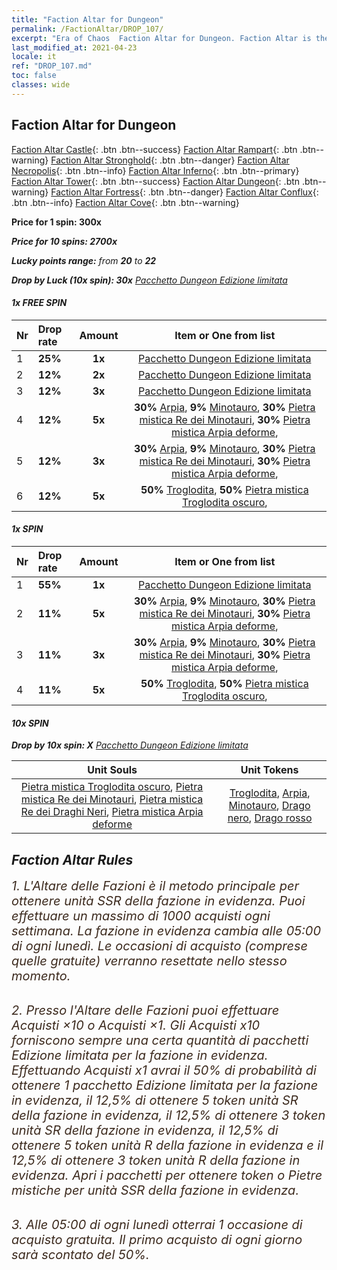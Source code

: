 ```yaml
---
title: "Faction Altar for Dungeon"
permalink: /FactionAltar/DROP_107/
excerpt: "Era of Chaos  Faction Altar for Dungeon. Faction Altar is the primary method for obtaining SSR units from the popular faction. Limited to 1,000 purchases each week. The popular faction changes at 05:00 every Monday. Purchase attempts and free purchase attempts will also reset then."
last_modified_at: 2021-04-23
locale: it
ref: "DROP_107.md"
toc: false
classes: wide
---
```


##  Faction Altar for **Dungeon**

  [Faction Altar Castle](/it/FactionAltar/DROP_101/){: .btn .btn--success} [Faction Altar Rampart](/it/FactionAltar/DROP_102/){: .btn .btn--warning} [Faction Altar Stronghold](/it/FactionAltar/DROP_103/){: .btn .btn--danger} [Faction Altar Necropolis](/it/FactionAltar/DROP_104/){: .btn .btn--info} [Faction Altar Inferno](/it/FactionAltar/DROP_105/){: .btn .btn--primary} [Faction Altar Tower](/it/FactionAltar/DROP_106/){: .btn .btn--success} [Faction Altar Dungeon](/it/FactionAltar/DROP_107/){: .btn .btn--warning} [Faction Altar Fortress](/it/FactionAltar/DROP_108/){: .btn .btn--danger} [Faction Altar Conflux](/it/FactionAltar/DROP_109/){: .btn .btn--info} [Faction Altar Cove](/it/FactionAltar/DROP_112/){: .btn .btn--warning} 

  **Price for 1 spin: 300x** <i class="fas fa-gem"/>

  **Price for 10 spins: 2700x** <i class="fas fa-gem"/>

  **Lucky points range:** from **20** to **22**

  **Drop by Luck (10x spin): 30x** [Pacchetto Dungeon Edizione limitata](/ItemsIT/con_2107/)

####  1x FREE SPIN 

  |    Nr    |  Drop rate  |  Amount   |   Item or One from list  |
  |:---------|:------------|:---------:|:------------------------:|
  | 1 | **25%** | **1x** | [Pacchetto Dungeon Edizione limitata](/ItemsIT/con_2107/) |
  | 2 | **12%** | **2x** | [Pacchetto Dungeon Edizione limitata](/ItemsIT/con_2107/) |
  | 3 | **12%** | **3x** | [Pacchetto Dungeon Edizione limitata](/ItemsIT/con_2107/) |
  | 4 | **12%** | **5x** |  **30%** [Arpia](/ItemsIT/unt_245/),  **9%** [Minotauro](/ItemsIT/unt_248/),  **30%** [Pietra mistica Re dei Minotauri](/ItemsIT/unt_332/),  **30%** [Pietra mistica Arpia deforme](/ItemsIT/unt_329/),  |
  | 5 | **12%** | **3x** |  **30%** [Arpia](/ItemsIT/unt_245/),  **9%** [Minotauro](/ItemsIT/unt_248/),  **30%** [Pietra mistica Re dei Minotauri](/ItemsIT/unt_332/),  **30%** [Pietra mistica Arpia deforme](/ItemsIT/unt_329/),  |
  | 6 | **12%** | **5x** |  **50%** [Troglodita](/ItemsIT/unt_244/),  **50%** [Pietra mistica Troglodita oscuro](/ItemsIT/unt_328/),  |


####  1x SPIN 

  |    Nr    |  Drop rate  |  Amount   |   Item or One from list  |
  |:---------|:------------|:---------:|:------------------------:|
  | 1 | **55%** | **1x** | [Pacchetto Dungeon Edizione limitata](/ItemsIT/con_2107/) |
  | 2 | **11%** | **5x** |  **30%** [Arpia](/ItemsIT/unt_245/),  **9%** [Minotauro](/ItemsIT/unt_248/),  **30%** [Pietra mistica Re dei Minotauri](/ItemsIT/unt_332/),  **30%** [Pietra mistica Arpia deforme](/ItemsIT/unt_329/),  |
  | 3 | **11%** | **3x** |  **30%** [Arpia](/ItemsIT/unt_245/),  **9%** [Minotauro](/ItemsIT/unt_248/),  **30%** [Pietra mistica Re dei Minotauri](/ItemsIT/unt_332/),  **30%** [Pietra mistica Arpia deforme](/ItemsIT/unt_329/),  |
  | 4 | **11%** | **5x** |  **50%** [Troglodita](/ItemsIT/unt_244/),  **50%** [Pietra mistica Troglodita oscuro](/ItemsIT/unt_328/),  |


####  10x SPIN 

  **Drop by 10x spin: X** [Pacchetto Dungeon Edizione limitata](/ItemsIT/con_2107/)

  |    Unit Souls    |  Unit Tokens  |
  |:----------------:|:-------------:|
  | [Pietra mistica Troglodita oscuro](/ItemsIT/unt_328/), [Pietra mistica Re dei Minotauri](/ItemsIT/unt_332/), [Pietra mistica Re dei Draghi Neri](/ItemsIT/unt_334/), [Pietra mistica Arpia deforme](/ItemsIT/unt_329/) | [Troglodita](/ItemsIT/unt_244/), [Arpia](/ItemsIT/unt_245/), [Minotauro](/ItemsIT/unt_248/), [Drago nero](/ItemsIT/unt_250/), [Drago rosso](/ItemsIT/unt_251/) |



## Faction Altar Rules

  <span style="color: #3c2a1e;font-size:20px">1. L'Altare delle Fazioni è il metodo principale per ottenere unità SSR della fazione in evidenza. Puoi effettuare un massimo di 1000 acquisti ogni settimana. La fazione in evidenza cambia alle 05:00 di ogni lunedì. Le occasioni di acquisto (comprese quelle gratuite) verranno resettate nello stesso momento.</span><br/>

<br/>  <span style="color: #3c2a1e;font-size:20px">2. Presso l'Altare delle Fazioni puoi effettuare Acquisti ×10 o Acquisti ×1. Gli Acquisti x10 forniscono sempre una certa quantità di pacchetti Edizione limitata per la fazione in evidenza. Effettuando Acquisti x1 avrai il 50% di probabilità di ottenere 1 pacchetto Edizione limitata per la fazione in evidenza, il 12,5% di ottenere 5 token unità SR della fazione in evidenza, il 12,5% di ottenere 3 token unità SR della fazione in evidenza, il 12,5% di ottenere 5 token unità R della fazione in evidenza e il 12,5% di ottenere 3 token unità R della fazione in evidenza. Apri i pacchetti per ottenere token o Pietre mistiche per unità SSR della fazione in evidenza.</span>

<br/>  <span style="color: #3c2a1e;font-size:20px">3. Alle 05:00 di ogni lunedì otterrai 1 occasione di acquisto gratuita. Il primo acquisto di ogni giorno sarà scontato del 50%.</span><br/>

<br/>
